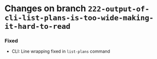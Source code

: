 # Changes on branch `222-output-of-cli-list-plans-is-too-wide-making-it-hard-to-read`

### Fixed
- CLI: Line wrapping fixed in `list-plans` command

